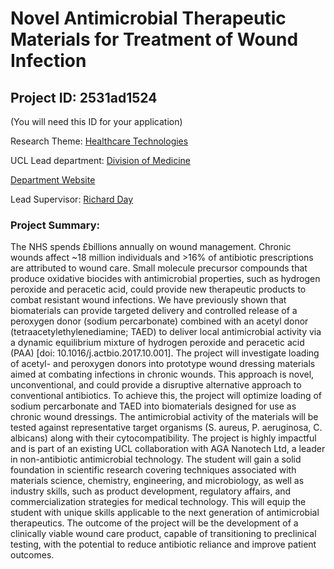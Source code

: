 # Novel Antimicrobial Therapeutic Materials for Treatment of Wound Infection

## Project ID: **2531ad1524**
(You will need this ID for your application)

Research Theme: [Healthcare Technologies](../themes/healthcare-technologies.md)

UCL Lead department: [Division of Medicine](../departments/division-of-medicine.md)

[Department Website](https://www.ucl.ac.uk/medicine)

Lead Supervisor: [Richard Day](https://profiles.ucl.ac.uk/3853)

### Project Summary:

The NHS spends £billions annually on wound management. Chronic wounds affect ~18 million individuals and >16% of antibiotic prescriptions are attributed to wound care. 
Small molecule precursor compounds that produce oxidative biocides with antimicrobial properties, such as hydrogen peroxide and peracetic acid, could provide new therapeutic products to combat resistant wound infections. 
We have previously shown that biomaterials can provide targeted delivery and controlled release of a peroxygen donor (sodium percarbonate) combined with an acetyl donor (tetraacetylethylenediamine; TAED) to deliver local antimicrobial activity via a dynamic equilibrium mixture of hydrogen peroxide and peracetic acid (PAA) [doi: 10.1016/j.actbio.2017.10.001]. 
The project will investigate loading of acetyl- and peroxygen donors into prototype wound dressing materials aimed at combating infections in chronic wounds. This approach is novel, unconventional, and could provide a disruptive alternative approach to conventional antibiotics. 
To achieve this, the project will optimize loading of sodium percarbonate and TAED into biomaterials designed for use as chronic wound dressings.  The antimicrobial activity of the materials will be tested against representative target organisms (S. aureus, P. aeruginosa, C. albicans) along with their cytocompatibility. 
The project is highly impactful and is part of an existing UCL collaboration with AGA Nanotech Ltd, a leader in non-antibiotic antimicrobial technology. The student will gain a solid foundation in scientific research covering techniques associated with materials science, chemistry, engineering, and microbiology, as well as industry skills, such as product development, regulatory affairs, and commercialization strategies for medical technology. This will equip the student with unique skills applicable to the next generation of antimicrobial therapeutics. The outcome of the project will be the development of a clinically viable wound care product, capable of transitioning to preclinical testing, with the potential to reduce antibiotic reliance and improve patient outcomes.

